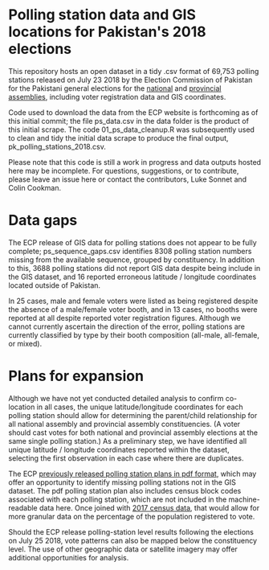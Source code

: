 # Polling station data and GIS locations for Pakistan's 2018 elections

This repository hosts an open dataset in a tidy .csv format of 69,753 polling stations released on July 23 2018 by the Election Commission of Pakistan for the Pakistani general elections for the [national](https://www.ecp.gov.pk/frmGISPublishGE.aspx?type=NA) and [provincial assemblies](https://www.ecp.gov.pk/frmGISPublishGE.aspx?type=PA), including voter registration data and GIS coordinates. 

Code used to download the data from the ECP website is forthcoming as of this initial commit; the file ps_data.csv in the data folder is the product of this initial scrape. The code 01_ps_data_cleanup.R was subsequently used to clean and tidy the initial data scrape to produce the final output, pk_polling_stations_2018.csv.

Please note that this code is still a work in progress and data outputs hosted here may be incomplete. For questions, suggestions, or to contribute, please leave an issue here or contact the contributors, Luke Sonnet and Colin Cookman.

# Data gaps
The ECP release of GIS data for polling stations does not appear to be fully complete; ps_sequence_gaps.csv identifies 8308 polling station numbers missing from the available sequence, grouped by constituency. In addition to this, 3688 polling stations did not report GIS data despite being include in the GIS dataset, and 16 reported erroneous latitude / longitude coordinates located outside of Pakistan.

In 25 cases, male and female voters were listed as being registered despite the absence of a male/female voter booth, and in 13 cases, no booths were reported at all despite reported voter registration figures. Although we cannot currently ascertain the direction of the error, polling stations are currently classified by type by their booth composition (all-male, all-female, or mixed).

# Plans for expansion
Although we have not yet conducted detailed analysis to confirm co-location in all cases, the unique latitude/longitude coordinates for each polling station should allow for determining the parent/child relationship for all national assembly and provincial assembly constituencies. (A voter should cast votes for both national and provincial assembly elections at the same single polling station.) As a preliminary step, we have identified all unique latitude / longitude coordinates reported within the dataset, selecting the first observation in each case where there are duplicates.

The ECP [previously released polling station plans in pdf format](https://www.ecp.gov.pk/frmGenericPage.aspx?PageID=3155), which may offer an opportunity to identify missing polling stations not in the GIS dataset. The pdf polling station plan also includes census block codes associated with each polling station, which are not included in the machine-readable data here. Once joined with [2017 census data](https://github.com/colincookman/pakistan_census), that would allow for more granular data on the percentage of the population registered to vote.

Should the ECP release polling-station level results following the elections on July 25 2018, vote patterns can also be mapped below the constituency level. The use of other geographic data or satellite imagery may offer additional opportunities for analysis.